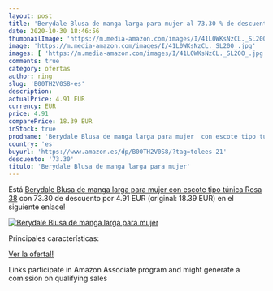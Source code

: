 ```yaml
---
layout: post
title: 'Berydale Blusa de manga larga para mujer al 73.30 % de descuento'
date: 2020-10-30 18:46:56
thumbnailImage: 'https://m.media-amazon.com/images/I/41L0WKsNzCL._SL200_.jpg'
image: 'https://m.media-amazon.com/images/I/41L0WKsNzCL._SL200_.jpg'
images: [ 'https://m.media-amazon.com/images/I/41L0WKsNzCL._SL200_.jpg' ]
comments: true
category: ofertas
author: ring
slug: 'B00TH2V0S8-es'
description:
actualPrice: 4.91 EUR
currency: EUR
price: 4.91
comparePrice: 18.39 EUR
inStock: true
prodname: 'Berydale Blusa de manga larga para mujer  con escote tipo túnica  Rosa  38'
country: 'es'
buyurl: 'https://www.amazon.es/dp/B00TH2V0S8/?tag=tolees-21'
descuento: '73.30'
titulo: 'Berydale Blusa de manga larga para mujer'
---
```


Está [Berydale Blusa de manga larga para mujer  con escote tipo túnica  Rosa  38](https://www.amazon.es/dp/B00TH2V0S8/?tag=tolees-21) con 73.30 de descuento por 4.91 EUR (original: 18.39 EUR) en el siguiente enlace!

[![Berydale Blusa de manga larga para mujer](https://m.media-amazon.com/images/I/41L0WKsNzCL._SL200_.jpg)](https://www.amazon.es/dp/B00TH2V0S8/?tag=tolees-21)

Principales características:


[Ver la oferta!!](https://www.amazon.es/dp/B00TH2V0S8/?tag=tolees-21)

Links participate in Amazon Associate program and might generate a comission on qualifying sales


